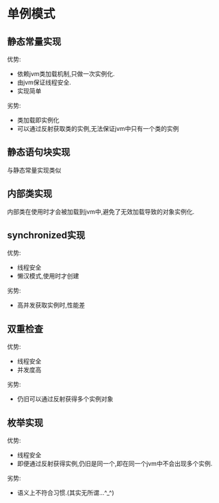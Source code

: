 # 单例模式

## 静态常量实现

优势:

* 依赖jvm类加载机制,只做一次实例化.
* 由jvm保证线程安全.
* 实现简单

劣势:

* 类加载即实例化
* 可以通过反射获取类的实例,无法保证jvm中只有一个类的实例

## 静态语句块实现

与静态常量实现类似

## 内部类实现

内部类在使用时才会被加载到jvm中,避免了无效加载导致的对象实例化.

## synchronized实现

优势:

* 线程安全
* 懒汉模式,使用时才创建

劣势:

* 高并发获取实例时,性能差

## 双重检查

优势:

* 线程安全
* 并发度高

劣势:

* 仍旧可以通过反射获得多个实例对象

## 枚举实现

优势:

* 线程安全
* 即便通过反射获得实例,仍旧是同一个,即在同一个jvm中不会出现多个实例.

劣势:

* 语义上不符合习惯.(其实无所谓...^_^)


  
